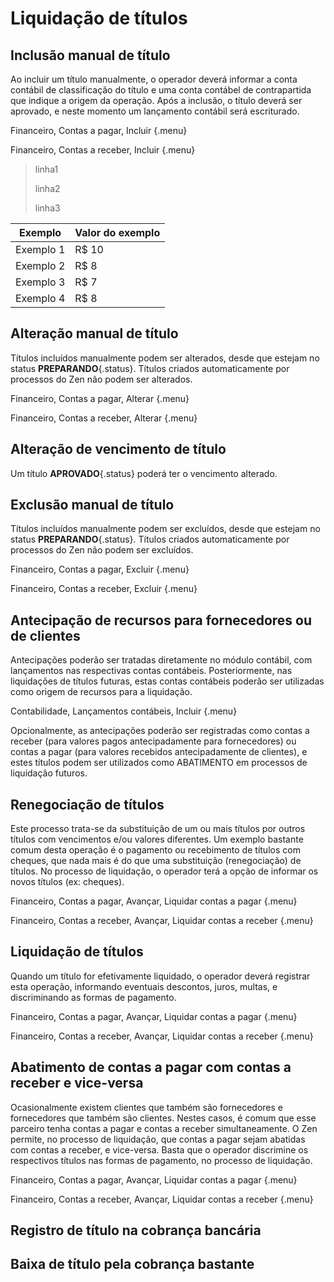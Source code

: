 # Liquidação de títulos

## Inclusão manual de título

Ao incluir um título manualmente, o operador deverá informar a conta contábil de classificação do título e uma conta contábel de contrapartida que indique a origem da operação.
Após a inclusão, o título deverá ser aprovado, e neste momento um lançamento contábil será escriturado.

Financeiro, Contas a pagar, Incluir {.menu}

Financeiro, Contas a receber, Incluir {.menu}

> linha1
>
> linha2
>
> linha3

Exemplo   | Valor do exemplo
--------- | ------
Exemplo 1 | R$ 10
Exemplo 2 | R$ 8
Exemplo 3 | R$ 7
Exemplo 4 | R$ 8

## Alteração manual de título

Títulos incluídos manualmente podem ser alterados, desde que estejam no status **PREPARANDO**{.status}.
Títulos criados automaticamente por processos do Zen não podem ser alterados.

Financeiro, Contas a pagar, Alterar {.menu}

Financeiro, Contas a receber, Alterar {.menu}

## Alteração de vencimento de título

Um título **APROVADO**{.status} poderá ter o vencimento alterado.

## Exclusão manual de título

Títulos incluídos manualmente podem ser excluídos, desde que estejam no status **PREPARANDO**{.status}.
Títulos criados automaticamente por processos do Zen não podem ser excluídos.

Financeiro, Contas a pagar, Excluir {.menu}

Financeiro, Contas a receber, Excluir {.menu}

## Antecipação de recursos para fornecedores ou de clientes

Antecipações poderão ser tratadas diretamente no módulo contábil, com lançamentos nas respectivas contas contábeis.
Posteriormente, nas liquidações de títulos futuras, estas contas contábeis poderão ser utilizadas como origem de recursos para a liquidação.

Contabilidade, Lançamentos contábeis, Incluir {.menu}

Opcionalmente, as antecipações poderão ser registradas como contas a receber (para valores pagos antecipadamente para fornecedores) ou contas a pagar (para valores recebidos antecipadamente de clientes), e estes títulos podem ser utilizados como ABATIMENTO em processos de liquidação futuros.

## Renegociação de títulos

Este processo trata-se da substituição de um ou mais títulos por outros títulos com vencimentos e/ou valores diferentes.
Um exemplo bastante comum desta operação é o pagamento ou recebimento de títulos com cheques, que nada mais é do que uma substituição (renegociação) de títulos.
No processo de liquidação, o operador terá a opção de informar os novos títulos (ex: cheques).

Financeiro, Contas a pagar, Avançar, Liquidar contas a pagar {.menu}

Financeiro, Contas a receber, Avançar, Liquidar contas a receber {.menu}

## Liquidação de títulos

Quando um título for efetivamente liquidado, o operador deverá registrar esta operação, informando eventuais descontos, juros, multas, e discriminando as formas de pagamento.

Financeiro, Contas a pagar, Avançar, Liquidar contas a pagar {.menu}

Financeiro, Contas a receber, Avançar, Liquidar contas a receber {.menu}

## Abatimento de contas a pagar com contas a receber e vice-versa

Ocasionalmente existem clientes que também são fornecedores e fornecedores que também são clientes.
Nestes casos, é comum que esse parceiro tenha contas a pagar e contas a receber simultaneamente.
O Zen permite, no processo de liquidação, que contas a pagar sejam abatidas com contas a receber, e vice-versa.
Basta que o operador discrimine os respectivos títulos nas formas de pagamento, no processo de liquidação.

Financeiro, Contas a pagar, Avançar, Liquidar contas a pagar {.menu}

Financeiro, Contas a receber, Avançar, Liquidar contas a receber {.menu}

## Registro de título na cobrança bancária

## Baixa de título pela cobrança bastante
